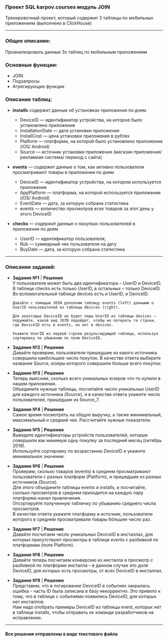 ### Проект SQL karpov.courses модуль JOIN 
Тренировочный проект, который содержит 3 таблицы по мобильных приложениям (выполнено в ClickHouse)

---

### Общее описание:
Проанализровать данные 3х таблиц по мобильным приложениям


### Основные функции: 
  - JOIN
  - Подзапросы
  - Агрегирующие функции


### Описание таблиц:
- **installs** содержит данные об установках приложения по дням.
  - DeviceID — идентификатор устройства, на которое было установлено приложение
  - InstallationDate — дата установки приложения
  - InstallCost — цена установки приложения в рублях
  - Platform — платформа, на которой было установлено приложение (iOS/ Android)
  - Source — источник установки приложения (магазин приложения/ рекламная система/ переход с сайта)

- **events** — содержит данные о том, как активно пользователи просматривают товары в приложении по дням  
  - DeviceID — идентификатор устройства, на котором используется приложение
  - AppPlatform — платформа, на которой используется приложение (iOS/ Android)
  - EventDate — дата, за которую собрана статистика
  - events — количество просмотров всех товаров за этот день у этого DeviceID

- **checks** — содержит данные о покупках пользователей в приложении по дням
  - UserID — идентификатор пользователя;
  - Rub — суммарный чек пользователя на дату
  - BuyDate — дата, за которую собрана статистика

--- 
### Описание заданий: 
- **Задание №1** | **Решение**    
      У пользователя может быть два идентификатора – UserID и DeviceID. В таблице checks есть только UserID, в остальных – только DeviceID. Во   вспомогательной таблице devices есть и UserID, и DeviceID.   
      
      Давайте с помощью JOIN дополним таблицу events (left) данными о UserID пользователей из таблицы devices (right).   
      
      Для некоторых DeviceID не будет пары UserID из таблицы devices – подумайте, какой вид JOIN подойдет, чтобы не потерять те строки, где DeviceID есть в events, но нет в devices.   
      
      Укажите UserID из первой строки результирующей таблицы, используя сортировку по убыванию по полю DeviceID.


- **Задание №2** | **Решение**    
      Давайте проверим, пользователи пришедшие из какого источника совершили наибольшее число покупок. В качестве ответа выберите название Source, юзеры 
      которого совершили больше всего покупок.
    

- **Задание №3** | **Решение**   
      Теперь выясним, сколько всего уникальных юзеров что-то купили в нашем приложении.   
      Объедините нужные таблицы, посчитайте число уникальных UserID для каждого источника (Source), и в качестве ответа укажите число пользователей, пришедших из Source_7.
    
- **Задание №4** | **Решение**   
      Самое время посмотреть на общую выручку, а также минимальный, максимальный и средний чек. Рассчитайте нужные показатели.
    
- **Задание №5** | **Решение**    
      Выведите идентификаторы устройств пользователей, которые совершили как минимум одну покупку за последний месяц (октябрь 2019).   
      Используйте сортировку по возрастанию DeviceID и укажите минимальное значение.
    
- **Задание №6** | **Решение**     
      Проверим, сколько товаров (events) в среднем просматривают пользователи с разных платформ (Platform), и пришедшие из разных источников (Source).    
      Для этого объедините таблицы events и installs, и посчитайте, сколько просмотров в среднем приходится на каждую пару платформа-канал привлечения.   
      Отсортируйте полученную табличку по убыванию среднего числа просмотров.    
      В качестве ответа укажите платформу и источник, пользователи которого в среднем просматривали товары бóльшее число раз.
    
- **Задание №7** | **Решение**    
      Давайте посчитаем число уникальных DeviceID в инсталлах, для которых присутствуют просмотры в таблице events с разбивкой по платформам (поле
      Platform). 
    
- **Задание №8** | **Решение**    
      Давайте теперь посчитаем конверсию из инсталла в просмотр с разбивкой по платформе инсталла – в данном случае это доля DeviceID, для которых есть
      просмотры, от всех DeviceID в инсталлах. 
    
- **Задание №9** | **Решение**    
      Представим, что в логирование DeviceID в событиях закралась ошибка - часть ID была записана в базу некорректно. Это привело к тому, что в таблице с
      событиями появились DeviceID, для которых нет инсталлов.   
      Нам надо отобрать примеры DeviceID из таблицы event, которых нет в таблице installs, чтобы отправить их команде разработчиков на исправление. 

---
#### Все решения отправлены в виде текстового файла 
